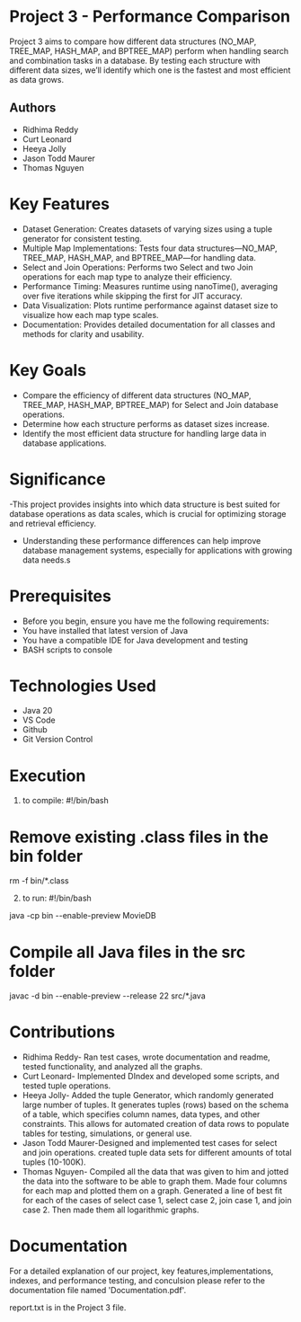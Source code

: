 

# Project 3 - Performance Comparison

Project 3 aims to compare how different data structures (NO_MAP, TREE_MAP, HASH_MAP, and BPTREE_MAP) perform when handling search and combination tasks in a database. By testing each structure with different data sizes, we’ll identify which one is the fastest and most efficient as data grows.
## Authors
- Ridhima Reddy
- Curt Leonard
- Heeya Jolly
- Jason Todd Maurer
- Thomas Nguyen


# Key Features

- Dataset Generation: Creates datasets of varying sizes using a tuple generator for consistent testing.
- Multiple Map Implementations: Tests four data structures—NO_MAP, TREE_MAP, HASH_MAP, and BPTREE_MAP—for handling data.
- Select and Join Operations: Performs two Select and two Join operations for each map type to analyze their efficiency.
- Performance Timing: Measures runtime using nanoTime(), averaging over five iterations while skipping the first for JIT accuracy.
- Data Visualization: Plots runtime performance against dataset size to visualize how each map type scales.
- Documentation: Provides detailed documentation for all classes and methods for clarity and usability.


# Key Goals
- Compare the efficiency of different data structures (NO_MAP, TREE_MAP, HASH_MAP, BPTREE_MAP) for Select and Join database operations.
- Determine how each structure performs as dataset sizes increase.
- Identify the most efficient data structure for handling large data in database applications.


# Significance
-This project provides insights into which data structure is best suited for database operations as data scales, which is crucial for optimizing storage and retrieval efficiency.
- Understanding these performance differences can help improve database management systems, especially for applications with growing data needs.s

# Prerequisites
- Before you begin, ensure you have me the following requirements:
- You have installed that latest version of Java
- You have a compatible IDE for Java development and testing
- BASH scripts to console

# Technologies Used
- Java 20
- VS Code
- Github
- Git Version Control

# Execution
1. to compile:
 #!/bin/bash

# Remove existing .class files in the bin folder
rm -f bin/*.class

2. to run:
#!/bin/bash

java -cp  bin --enable-preview MovieDB

# Compile all Java files in the src folder
javac -d bin --enable-preview --release 22 src/*.java

# Contributions
- Ridhima Reddy- Ran test cases, wrote documentation and readme, tested functionality, and analyzed all the graphs.
- Curt Leonard- Implemented DIndex and developed some scripts, and tested tuple operations.
- Heeya Jolly- Added the tuple Generator, which randomly generated large number of tuples. It generates tuples (rows) based on the schema of a table, which specifies column names, data types, and other constraints. This allows for automated creation of data rows to populate tables for testing, simulations, or general use. 
- Jason Todd Maurer-Designed and implemented test cases for select and join operations. created tuple data sets for different amounts of total tuples (10-100K).
- Thomas Nguyen- Compiled all the data that was given to him and jotted the data into the software to be able to graph them. Made four columns for each map and plotted them on a graph. Generated a line of best fit for each of the cases of select case 1, select case 2, join case 1, and join case 2. Then made them all logarithmic graphs.

# Documentation
For a detailed explanation of our project, key features,implementations, indexes, and performance testing, and conculsion please refer to the documentation file named 'Documentation.pdf'.

report.txt is in the Project 3 file.
